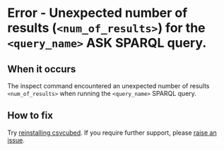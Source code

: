 # Error - Unexpected number of results (`<num_of_results>`) for the `<query_name>` ASK SPARQL query.

## When it occurs

The inspect command encountered an unexpected number of results `<num_of_results>` when running the `<query_name>` SPARQL query.

## How to fix

Try [reinstalling csvcubed](../../../quick-start/installation.md). If you require further support, please [raise an issue](../../raise-issue.md).
